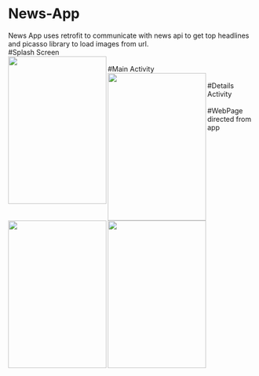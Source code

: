 # News-App
News App uses retrofit to communicate with news api to get top headlines and picasso library to load images from url.\
#Splash Screen\
<a href="url"><img src="https://user-images.githubusercontent.com/57824845/124350242-20561800-dc11-11eb-850c-b6afe98c6e99.jpeg" align="left" height="300" width="200" ></a>\
#Main Activity\
<a href="url"><img src="https://user-images.githubusercontent.com/57824845/124350385-17b21180-dc12-11eb-959c-0eb365d84f7b.jpeg" align="left" height="300" width="200" ></a>\
#Details Activity\
<a href="url"><img src="https://user-images.githubusercontent.com/57824845/124350396-32848600-dc12-11eb-9530-0cac94ad8223.jpeg" align="left" height="300" width="200" ></a>\
#WebPage directed from app\
<a href="url"><img src="https://user-images.githubusercontent.com/57824845/124350425-4fb95480-dc12-11eb-8796-680d32b86776.jpeg" align="left" height="300" width="200" ></a>



